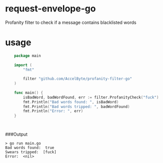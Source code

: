 
# request-envelope-go
Profanity filter to check if a message contains blacklisted words

# usage
```go
    package main
    
    import (
        "fmt"
    
        filter "github.com/AccelByte/profanity-filter-go"
    )
    
    func main() {
        isBadWord, badWordFound, err := filter.ProfanityCheck("fuck")
        fmt.Println("Bad words found: ", isBadWord)
        fmt.Println("Bad words tripped: ", badWordFound)
        fmt.Println("Error: ", err)
    }

    
```
###Output
```
> go run main.go
Bad words found:  true
Swears tripped:  [fuck]
Error:  <nil>
```